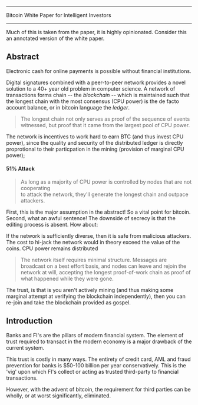 *********************************************
Bitcoin White Paper for Intelligent Investors
*********************************************

Much of this is taken from the paper, it is highly opinionated.  Consider this an annotated version of the white paper. 

## Abstract 

Electronic cash for online payments is possible without financial institutions.  

Digital signatures combined with a peer-to-peer network provides a novel solution to a 40+ year old problem in computer science. A network of transactions forms chain --  the *blockchain* -- which is maintained such that the longest chain with the most consensus (CPU power) is the de facto account balance, or in bitcoin language the *ledger*. 

> The longest chain not only serves as proof of the sequence of events witnessed, 
> but proof that it came from the largest pool of CPU power.

The network is incentives to work hard to earn BTC (and thus invest CPU power), since the quality and security of the distributed ledger is directly proprotional to their particpation in the mining (provision of marginal CPU power);


#### 51% Attack 

>As long as a majority of CPU power is controlled by nodes that are not cooperating  
>to attack the network, they'll generate the longest chain and outpace attackers.

First, this is the major assumption in the abstract!  So a vital point for bitcoin.  Second, what an awful sentence!  The downside of secrecy is that the editing process is absent.  How about: 

If the network is sufficiently diverse, then it is safe from malicious attackers.  The cost to hi-jack the network would in theory exceed the value of the coins.  CPU power remains distributed 

>The network itself requires minimal structure. Messages are broadcast on a best effort basis, and nodes can leave and rejoin the network at will, accepting the longest proof-of-work chain as proof of what happened while they were gone.

The trust, is that is you aren't actively mining (and thus making some marginal attempt at verifying the blockchain independently), then you can re-join and take the blockchain provided as gospel. 


## Introduction 

Banks and FI's are the pillars of modern financial system.  The element of trust required to transact in the modern economy is a major drawback of the current system.

This trust is costly in many ways.  The entirety of credit card, AML and fraud prevention for banks is $50-100 billion per year conservatively.  This is the 'vig'
 upon which FI's collect or acting as trusted third-party to financial transactions. 

However, with the advent of bitcoin, the requirement for third parties can be wholly, or at worst significantly, eliminated. 

